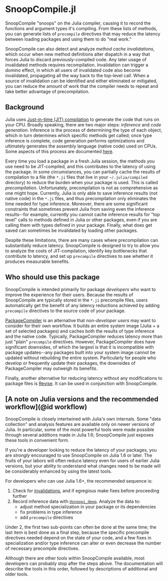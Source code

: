 # SnoopCompile.jl

SnoopCompile "snoops" on the Julia compiler, causing it to record the
functions and argument types it's compiling.  From these lists of methods,
you can generate lists of `precompile` directives that may reduce the latency between
loading packages and using them to do "real work."

SnoopCompile can also detect and analyze *method cache invalidations*,
which occur when new method definitions alter dispatch in a way that forces Julia to discard previously-compiled code.
Any later usage of invalidated methods requires recompilation.
Invalidation can trigger a domino effect, in which all users of invalidated code also become invalidated, propagating all the way back to the top-level call.
When a source of invalidation can be identified and either eliminated or mitigated,
you can reduce the amount of work that the compiler needs to repeat and take better advantage of precompilation.

## Background

Julia uses
[Just-in-time (JIT) compilation](https://en.wikipedia.org/wiki/Just-in-time_compilation) to
generate the code that runs on your CPU.
Broadly speaking, there are two major steps: *inference* and *code generation*.
Inference is the process of determining the type of each object, which in turn
determines which specific methods get called; once type inference is complete,
code generation performs optimizations and ultimately generates the assembly
language (native code) used on CPUs.
Some aspects of this process are documented [here](https://docs.julialang.org/en/v1/devdocs/eval/).

Every time you load a package in a fresh Julia session, the methods you use
need to be JIT-compiled, and this contributes to the latency of using the package.
In some circumstances, you can partially cache the results of compilation to a file
(the `*.ji` files that live in your `~/.julia/compiled` directory) to reduce the burden
when your package is used.
This is called *precompilation*.
Unfortunately, precompilation is not as comprehensive as one might hope.
Currently, Julia is only able to save inference results (not native code) in the
`*.ji` files, and thus precompilation only eliminates the time needed for type inference.
Moreover, there are some significant constraints that sometimes prevent Julia from
saving even the inference results--for example, currently you cannot cache inference results
for "top level" calls to methods defined in Julia or other packages, even if you are calling them
with types defined in your package.
Finally, what does get saved can sometimes be invalidated by loading other packages.

Despite these limitations, there are many cases where precompilation can substantially reduce
latency.
SnoopCompile is designed to try to allow you to analyze the costs of JIT-compilation, identify
key bottlenecks that contribute to latency, and set up `precompile` directives to see whether
it produces measurable benefits.

## Who should use this package

SnoopCompile is intended primarily for package *developers* who want to improve the
experience for their users.
Because the results of SnoopCompile are typically stored in the `*.ji` precompile files,
users automatically get the benefit of any latency reductions achieved by adding
`precompile` directives to the source code of your package.

[PackageCompiler](https://github.com/JuliaLang/PackageCompiler.jl) is an alternative
that *non-developer users* may want to consider for their own workflow.
It builds an entire system image (Julia + a set of selected packages) and caches both the
results of type inference and the native code.
Typically, PackageCompiler reduces latency more than just "plain" `precompile` directives.
However, PackageCompiler does have significant downsides, of which the largest is that
it is incompatible with package updates--any packages built into your system image
cannot be updated without rebuilding the entire system.
Particularly for people who develop or frequently update their packages, the downsides of
PackageCompiler may outweigh its benefits.

Finally, another alternative for reducing latency without any modifications
to package files is [Revise](https://github.com/timholy/Revise.jl).
It can be used in conjunction with SnoopCompile.

## [A note on Julia versions and the recommended workflow](@id workflow)

SnoopCompile is closely intertwined with Julia's own internals.
Some "data collection" and analysis features are available only on newer versions of Julia.
In particular, some of the most powerful tools were made possible through several additions made in Julia 1.6;
SnoopCompile just exposes these tools in convenient form.

If you're a developer looking to reduce the latency of your packages, you are *strongly*
encouraged to use SnoopCompile on Julia 1.6 or later. The fruits of your labors will often
reduce latency even for users of earlier Julia versions, but your ability to understand
what changes need to be made will be considerably enhanced by using the latest tools.

For developers who can use Julia 1.6+, the recommended sequence is:

1. Check for [invalidations](@ref), and if egregious make fixes before proceeding further
2. Record inference data with [`@snoopi_deep`](@ref). Analyze the data to:
    + adjust method specialization in your package or its dependencies
    + fix problems in type inference
    + add `precompile` directives

Under 2, the first two sub-points can often be done at the same time; the last item is best done as a final step, because the specific
precompile directives needed depend on the state of your code, and a few fixes in specialization
and/or type inference can alter or even decrease the number of necessary precompile directives.

Although there are other tools within SnoopCompile available, most developers can probably stop after the steps above.
The documentation will describe the tools in this order, followed by descriptions of additional and older tools.
